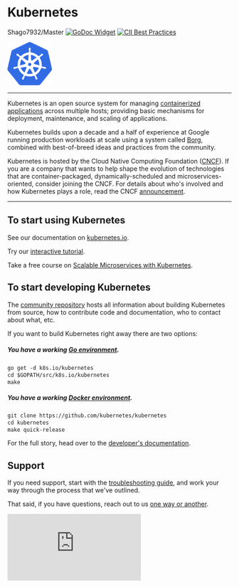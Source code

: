 # Kubernetes
Shago7932/Master
[![GoDoc Widget]][GoDoc] [![CII Best Practices](https://bestpractices.coreinfrastructure.org/projects/569/badge)](https://bestpractices.coreinfrastructure.org/projects/569)

<img src="https://github.com/kubernetes/kubernetes/raw/master/logo/logo.png" width="100">

----

Kubernetes is an open source system for managing [containerized applications]
across multiple hosts; providing basic mechanisms for deployment, maintenance,
and scaling of applications.

Kubernetes builds upon a decade and a half of experience at Google running
production workloads at scale using a system called [Borg],
combined with best-of-breed ideas and practices from the community.

Kubernetes is hosted by the Cloud Native Computing Foundation ([CNCF]).
If you are a company that wants to help shape the evolution of
technologies that are container-packaged, dynamically-scheduled
and microservices-oriented, consider joining the CNCF.
For details about who's involved and how Kubernetes plays a role,
read the CNCF [announcement].

----

## To start using Kubernetes

See our documentation on [kubernetes.io].

Try our [interactive tutorial].

Take a free course on [Scalable Microservices with Kubernetes].

## To start developing Kubernetes

The [community repository] hosts all information about
building Kubernetes from source, how to contribute code
and documentation, who to contact about what, etc.

If you want to build Kubernetes right away there are two options:

##### You have a working [Go environment].

```
go get -d k8s.io/kubernetes
cd $GOPATH/src/k8s.io/kubernetes
make
```

##### You have a working [Docker environment].

```
git clone https://github.com/kubernetes/kubernetes
cd kubernetes
make quick-release
```

For the full story, head over to the [developer's documentation].

## Support

If you need support, start with the [troubleshooting guide],
and work your way through the process that we've outlined.

That said, if you have questions, reach out to us
[one way or another][communication].

[announcement]: https://cncf.io/news/announcement/2015/07/new-cloud-native-computing-foundation-drive-alignment-among-container
[Borg]: https://research.google.com/pubs/pub43438.html
[CNCF]: https://www.cncf.io/about
[communication]: https://git.k8s.io/community/communication
[community repository]: https://git.k8s.io/community
[containerized applications]: https://kubernetes.io/docs/concepts/overview/what-is-kubernetes/
[developer's documentation]: https://git.k8s.io/community/contributors/devel#readme
[Docker environment]: https://docs.docker.com/engine
[Go environment]: https://golang.org/doc/install
[GoDoc]: https://godoc.org/k8s.io/kubernetes
[GoDoc Widget]: https://godoc.org/k8s.io/kubernetes?status.svg
[interactive tutorial]: https://kubernetes.io/docs/tutorials/kubernetes-basics
[kubernetes.io]: https://kubernetes.io
[Scalable Microservices with Kubernetes]: https://www.udacity.com/course/scalable-microservices-with-kubernetes--ud615
[troubleshooting guide]: https://kubernetes.io/docs/tasks/debug-application-cluster/troubleshooting/

[![Analytics](https://kubernetes-site.appspot.com/UA-36037335-10/GitHub/README.md?pixel)]()

